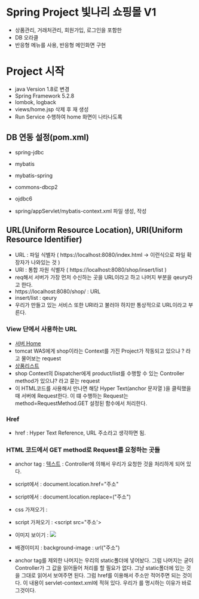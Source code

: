 # Spring Project 빛나리 쇼핑몰 V1
* 상품관리, 거래처관리, 회원가입, 로그인을 포함한 
* DB 오라클
* 반응형 메뉴를 사용, 반응형 메인화면 구현

# Project 시작
* java Version 1.8로 변경
* Spring Framework 5.2.8
* lombok, logback
* views/home.jsp 삭제 후 재 생성
* Run Service 수행하여 home 화면이 나타나도록

## DB 연동 설정(pom.xml)
* spring-jdbc
* mybatis
* mybatis-spring
* commons-dbcp2
* ojdbc6

* spring/appServlet/mybatis-context.xml 파일 생성, 작성

## URL(Uniform Resource Location), URI(Uniform Resource Identifier)
* URL : 파일 식별자 ( https://localhost:8080/index.html -> 이런식으로 파일 확장자가 나와있는 것 )
* URI : 통합 자원 식별자 ( https://localhost:8080/shop/insert/list )
* req해서 서버가 가장 먼저 수신하는 곳을 URL이라고 하고 나머지 부분을 qeury라고 한다.
* https://localhost:8080/shop/ : URL
* insert/list : qeury
* 우리가 만들고 있는 서비스 또한 URI라고 불러야 하지만 통상적으로 URL이라고 부른다.

### View 단에서 사용하는 URL
* <a href="http://localhost:8080/shop">서버 Home</a> 
* tomcat WAS에게 shop이라는 Context를 가진 Project가 작동되고 있으냐 ? 라고 물어보는 request
* <a href="http://localhost:8080/shop/product/list">상품리스트</a> 
* shop Context의 Dispatcher에게 product/list를 수행할 수 있는 Controller method가 있으냐? 라고 묻는 request
* 이 HTML코드를 사용해서 만나면 해당 Hyper Text(anchor 문자열 )을 클릭했을 때 서버에 Request한다. 이 떄 수행하는 Request는 method=RequestMethod.GET 설정된 함수에서 처리한다.

### Href
* href : Hyper Text Reference, URL 주소라고 생각하면 됨.

### HTML 코드에서 GET method로 Request를 요청하는 곳들
* anchor tag : <a href="주소">텍스트</a> : Controller에 의해서 우리가 요청한 것을 처리하게 되어 있다.

* script에서 : document.location.href="주소"
* script에서 : document.location.replace=("주소")

* css 가져오기 : <link rel="stylesheet" href="주소"/>
* script 가져오기 : <script src="주소'></script>
* 이미지 보이기 : <img src="주소"/>
* 배경이미지 : background-image : url("주소")

* anchor tag를 제외한 나머지는 우리의 static폴더에 넣어놨다. 그럼 나머지는 굳이 Controller가 그 값을 읽어들어 처리를 할 필요가 없다. 그냥 static폴더에 있는 것을 그대로 읽어서 보여주면 된다. 그럼 href를 이용해서 주소만 적어주면 되는 것이다. 이 내용이 servlet-context.xml에 적혀 있다. 우리가 <resources mapping="/static/**" location="/static/" /> 를 명시하는 이유가 바로 그것이다.






